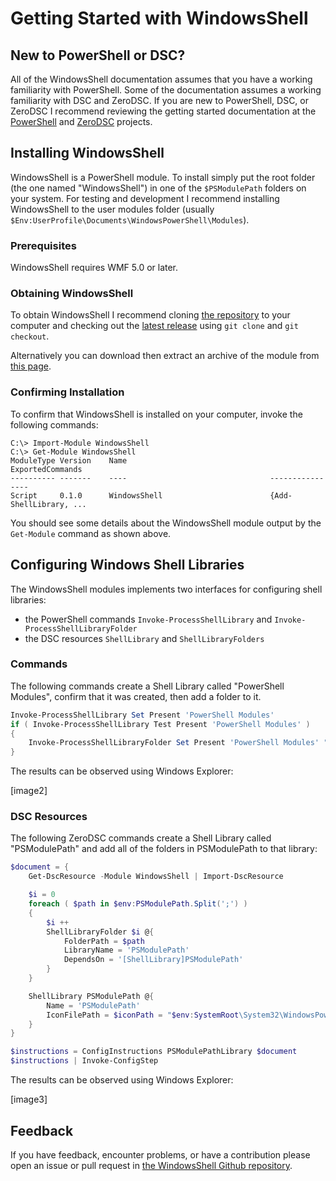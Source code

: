 # Getting Started with WindowsShell

## New to PowerShell or DSC?
All of the WindowsShell documentation assumes that you have a working familiarity with PowerShell.  Some of the documentation assumes a working familiarity with DSC and ZeroDSC.  If you are new to PowerShell, DSC, or ZeroDSC I recommend reviewing the getting started documentation at the [PowerShell](https://github.com/PowerShell/PowerShell) and [ZeroDSC](https://github.com/alx9r/ZeroDSC/tree/master/Docs/getting-started/readme.md) projects.

## Installing WindowsShell

WindowsShell is a PowerShell module.  To install simply put the root folder (the one named "WindowsShell") in one of the `$PSModulePath` folders on your system.  For testing and development I recommend installing WindowsShell to the user modules folder (usually `$Env:UserProfile\Documents\WindowsPowerShell\Modules`). 

### Prerequisites

WindowsShell requires WMF 5.0 or later.

### Obtaining WindowsShell

To obtain WindowsShell I recommend cloning [the repository](https://github.com/alx9r/WindowsShell.git) to your computer and checking out the [latest release](https://github.com/alx9r/WindowsShell/releases/latest) using `git clone` and `git checkout`.

Alternatively you can download then extract an archive of the module from [this page](https://github.com/alx9r/WindowsShell/releases/latest).

### Confirming Installation

To confirm that WindowsShell is installed on your computer, invoke the following commands:

```
C:\> Import-Module WindowsShell
C:\> Get-Module WindowsShell
ModuleType Version    Name                                ExportedCommands
---------- -------    ----                                ----------------
Script     0.1.0      WindowsShell                        {Add-ShellLibrary, ...

```

You should see some details about the WindowsShell module output by the `Get-Module` command as shown above.

## Configuring Windows Shell Libraries

The WindowsShell modules implements two interfaces for configuring shell libraries:

 * the PowerShell commands `Invoke-ProcessShellLibrary` and `Invoke-ProcessShellLibraryFolder`
 * the DSC resources `ShellLibrary` and `ShellLibraryFolders`  

### Commands

The following commands create a Shell Library called "PowerShell Modules", confirm that it was created, then add a folder to it.

```PowerShell
Invoke-ProcessShellLibrary Set Present 'PowerShell Modules'
if ( Invoke-ProcessShellLibrary Test Present 'PowerShell Modules' )
{
    Invoke-ProcessShellLibraryFolder Set Present 'PowerShell Modules' "$env:ProgramFiles\WindowsPowerShell\Modules"
}
```

The results can be observed using Windows Explorer:

[image2]

### DSC Resources

The following ZeroDSC commands create a Shell Library called "PSModulePath" and add all of the folders in PSModulePath to that library:

```PowerShell
$document = {
    Get-DscResource -Module WindowsShell | Import-DscResource

    $i = 0
    foreach ( $path in $env:PSModulePath.Split(';') )
    {
        $i ++
        ShellLibraryFolder $i @{
            FolderPath = $path
            LibraryName = 'PSModulePath'
            DependsOn = '[ShellLibrary]PSModulePath'
        }
    }

    ShellLibrary PSModulePath @{
        Name = 'PSModulePath'
        IconFilePath = $iconPath = "$env:SystemRoot\System32\WindowsPowerShell\v1.0\powershell.exe"
    }
}

$instructions = ConfigInstructions PSModulePathLibrary $document
$instructions | Invoke-ConfigStep
```

The results can be observed using Windows Explorer:

[image3]

## Feedback

If you have feedback, encounter problems, or have a contribution please open an issue or pull request in [the WindowsShell Github repository](https://github.com/alx9r/WindowsShell).
